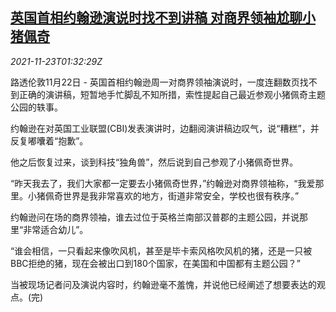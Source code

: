 <!--1637632863000-->
[英国首相约翰逊演说时找不到讲稿 对商界领袖尬聊小猪佩奇](https://cn.reuters.com/article/uk-boris-johnson-peppa-pig-world-1123-idCNKBS2I803S)
------

<div><i>2021-11-23T01:32:29Z</i></div><p>路透伦敦11月22日 - 英国首相约翰逊周一对商界领袖演说时，一度连翻数页找不到正确的演讲稿，短暂地手忙脚乱不知所措，索性提起自己最近参观小猪佩奇主题公园的轶事。</p><p>约翰逊在对英国工业联盟(CBI)发表演讲时，边翻阅演讲稿边叹气，说“糟糕”，并反复嘟囔着“抱歉”。</p><p>他之后恢复过来，谈到科技“独角兽”，然后说到自己参观了小猪佩奇世界。</p><p>“昨天我去了，我们大家都一定要去小猪佩奇世界，”约翰逊对商界领袖称，“我爱那里。小猪佩奇世界是我非常喜欢的地方，街道非常安全，学校也很有秩序。”</p><p>约翰逊问在场的商界领袖，谁去过位于英格兰南部汉普郡的主题公园，并说那里“非常适合幼儿”。</p><p>“谁会相信，一只看起来像吹风机，甚至是毕卡索风格吹风机的猪，还是一只被BBC拒绝的猪，现在会被出口到180个国家，在美国和中国都有主题公园？”</p><p>当被现场记者问及演说内容时，约翰逊毫不羞愧，并说他已经阐述了想要表达的观点。(完)</p>
